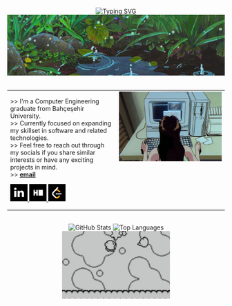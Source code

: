 <!DOCTYPE html>
<html>
<head>
  <title>Esranur Aygün</title>
</head>
<body>

<div align="center">
  <br>
  <a href="https://git.io/typing-svg">
    <img src="https://readme-typing-svg.herokuapp.com?font=Fira+Code&size=40&pause=1000&color=84BEF7&width=435&height=60&lines=hello!+I'm+Esra!" alt="Typing SVG" />
  </a>
</div>

<div align="center">
  <img src="assets/kyAienM.gif" alt="Animated GIF" width="900px">
  <br>
  <br>

  <table>
    <tr>
      <td valign="top" width="50%">
        <p>
          >> I'm a Computer Engineering graduate from Bahçeşehir University.<br>
          >> Currently focused on expanding my skillset in software and related technologies.<br>
          >> Feel free to reach out through my socials if you share similar interests or have any exciting projects in mind.<br>
          >> <a href="mailto:aygn.esranur@gmail.com"><b>email</b></a>
        </p>
        <p>
          <a href="https://www.linkedin.com/in/esranur-ayg%C3%BCn-22056418b/" target="_blank">
            <img src="assets/download.png" width="40" height="40" alt="LinkedIn Profile">
          </a>
          <a href="https://www.hackerrank.com/profile/Katszura" target="_blank">
            <img src="assets/imageshackerrank.png" width="40" height="40" alt="HackerRank Profile">
          </a>
          <a href="https://leetcode.com/u/fukichime/" target="_blank">
            <img src="assets/images.png" width="40" height="40" alt="LeetCode Profile">
          </a>
        </p>
      </td>
      <td valign="top" width="50%">
        <img src="assets/rekall.gif" width="360px" alt="Animated GIF" align="right">
      </td>
    </tr>
  </table>
  <br>
</div>

<div align="center">
  <img src="https://github-readme-stats.vercel.app/api?username=fukichime&hide_title=true&hide_rank=true&show_icons=true&include_all_commits=true&count_private=true&disable_animations=false&theme=material-palenight&locale=en&hide_border=false&order=1&custom_title=Stats" height="150" alt="GitHub Stats">
  <img src="https://github-readme-stats.vercel.app/api/top-langs?username=fukichime&locale=en&hide_title=false&layout=compact&card_width=320&langs_count=5&theme=material-palenight&hide_border=false&order=2" height="150" alt="Top Languages">
</div>

<div align="center">
  <img src="assets/kirby-dance-kirby-victory.gif" width="250px" alt="Kirby Dance">
</div>

</body>
</html>
